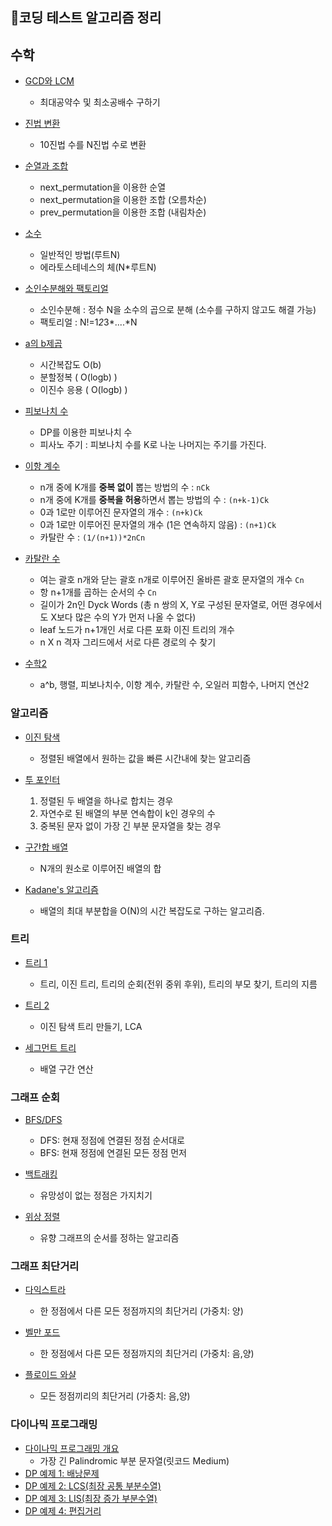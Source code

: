 ## 📖코딩 테스트 알고리즘 정리

## 수학
- <a href="./수학/GCD와LCM.md" target="_blank">GCD와 LCM</a>
  - 최대공약수 및 최소공배수 구하기


- <a href="./수학/진법변환.md" target="_blank">진법 변환</a>
  - 10진법 수를 N진법 수로 변환


- <a href="./수학/순열과조합.md" target="_blank">순열과 조합</a>
  - next_permutation을 이용한 순열
  - next_permutation을 이용한 조합 (오름차순)
  - prev_permutation을 이용한 조합 (내림차순)

- <a href="./수학/소수.md" target="_blank">소수</a>
  - 일반적인 방법(루트N)
  - 에라토스테네스의 체(N*루트N)


- <a href="./수학/소인수분해와팩토리얼.md" target="_blank">소인수분해와 팩토리얼</a>
  - 소인수분해 : 정수 N을 소수의 곱으로 분해 (소수를 구하지 않고도 해결 가능)
  - 팩토리얼 : N!=1*2*3*....*N


- <a href="./수학/a의b제곱.md" target="_blank">a의 b제곱</a>
  - 시간복잡도 O(b)
  - 분할정복 ( O(logb) )
  - 이진수 응용 ( O(logb) )


- <a href="./수학/피보나치수.md" target="_blank">피보나치 수</a>
  - DP를 이용한 피보나치 수
  - 피사노 주기 : 피보나치 수를 K로 나눈 나머지는 주기를 가진다.


- <a href="./수학/이항계수.md" target="_blank">이항 계수</a>
   - n개 중에 K개를 **중복 없이** 뽑는 방법의 수 : `nCk`
   - n개 중에 K개를 **중복을 허용**하면서 뽑는 방법의 수 : `(n+k-1)Ck`
   - 0과 1로만 이루어진 문자열의 개수 : `(n+k)Ck`
   - 0과 1로만 이루어진 문자열의 개수 (1은 연속하지 않음) : `(n+1)Ck`
   - 카탈란 수 : `(1/(n+1))*2nCn`


- <a href="./수학/카탈란수.md" target="_blank">카탈란 수</a>
  - 여는 괄호 n개와 닫는 괄호 n개로 이루어진 올바른 괄호 문자열의 개수 `Cn`
  - 항 n+1개를 곱하는 순서의 수 `Cn`
  - 길이가 2n인 Dyck Words (총 n 쌍의 X, Y로 구성된 문자열로, 어떤 경우에서도 X보다 많은 수의 Y가 먼저 나올 수 없다)
  - leaf 노드가 n+1개인 서로 다른 포화 이진 트리의 개수
  - n X n 격자 그리드에서 서로 다른 경로의 수 찾기

- <a href="./수학2.md" target="_blank">수학2</a>
  - a^b, 행렬, 피보나치수, 이항 계수, 카탈란 수, 오일러 피함수, 나머지 연산2


### 알고리즘

- <a href="./Binary Search.md" target="_blank">이진 탐색</a>
  - 정렬된 배열에서 원하는 값을 빠른 시간내에 찾는 알고리즘


- <a href="./Two Pointers.md" target="_blank">투 포인터</a>
  1. 정렬된 두 배열을 하나로 합치는 경우
  2. 자연수로 된 배열의 부분 연속합이 k인 경우의 수
  3. 중복된 문자 없이 가장 긴 부분 문자열을 찾는 경우


- <a href="./구간합 배열.md" target="_blank">구간합 배열</a>
  - N개의 원소로 이루어진 배열의 합


- <a href="./Kadane's 알고리즘.md" target="_blank">Kadane's 알고리즘</a>
  - 배열의 최대 부분합을 O(N)의 시간 복잡도로 구하는 알고리즘.


### 트리

- <a href="./트리1.md" target="_blank">트리 1</a>
  - 트리, 이진 트리, 트리의 순회(전위 중위 후위), 트리의 부모 찾기, 트리의 지름


- <a href="./트리2.md" target="_blank">트리 2</a>
  - 이진 탐색 트리 만들기, LCA


- <a href="./세그먼트 트리.md" target="_blank">세그먼트 트리</a>
  - 배열 구간 연산


### 그래프 순회

- <a href="./DFS_BFS.md" target="_blank">BFS/DFS</a>
  - DFS: 현재 정점에 연결된 정점 순서대로<br>
  - BFS: 현재 정점에 연결된 모든 정점 먼저<br>


- <a href="./Backtracking.md" target="_blank">백트래킹</a>
  - 유망성이 없는 정점은 가지치기


- <a href="./위상 정렬.md" target="_blank">위상 정렬</a>
  - 유향 그래프의 순서를 정하는 알고리즘


### 그래프 최단거리

- <a href="./Dijkstra's algorithm.md" target="_blank">다익스트라</a>
  - 한 정점에서 다른 모든 정점까지의 최단거리 (가중치: 양)


- <a href="./Bellman-Ford Algorithm.md" target="_blank">벨만 포드</a>
  - 한 정점에서 다른 모든 정점까지의 최단거리 (가중치: 음,양)


- <a href="./Floyd-Warshall algorithm.md" target="_blank">플로이드 와샬</a>
  - 모든 정점끼리의 최단거리 (가중치: 음,양)


### 다이나믹 프로그래밍

- <a href="./Dynamic Programming.md" target="_blank">다이나믹 프로그래밍 개요</a>
  - 가장 긴 Palindromic 부분 문자열(릿코드 Medium)
- <a href="./DP Example1.md" target="_blank">DP 예제 1: 배낭문제</a>
- <a href="./DP Example2.md" target="_blank">DP 예제 2: LCS(최장 공통 부분수열)</a>
- <a href="./DP Example3.md" target="_blank">DP 예제 3: LIS(최장 증가 부분수열)</a>
- <a href="./DP Example4.md" target="_blank">DP 예제 4: 편집거리</a>
